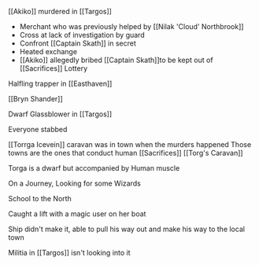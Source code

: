


[[Akiko]] murdered in [[Targos]]
- Merchant who was previously helped by [[Nilak 'Cloud' Northbrook]]
- Cross at lack of investigation by guard
- Confront [[Captain Skath]] in secret
- Heated exchange
- [[Akiko]] allegedly bribed [[Captain Skath]]to be kept out of [[Sacrifices]] Lottery


Halfling trapper in [[Easthaven]]

 [[Bryn Shander]]

Dwarf Glassblower in [[Targos]]

Everyone stabbed 

[[Torrga Icevein]] caravan was in town when the murders happened
	Those towns are the ones that conduct human [[Sacrifices]] 
[[Torg's Caravan]]

Torga is a dwarf but accompanied by Human muscle

On a Journey, Looking for some Wizards

School to the North

Caught a lift with a magic user on her boat

Ship didn't make it, able to pull his way out and make his way to the local town



Militia in [[Targos]] isn't looking into it

